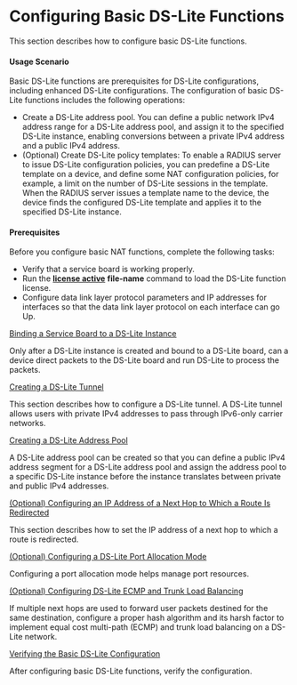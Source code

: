 Configuring Basic DS-Lite Functions
===================================

This section describes how to configure basic DS-Lite functions.

#### Usage Scenario

Basic DS-Lite functions are prerequisites for DS-Lite configurations, including enhanced DS-Lite configurations. The configuration of basic DS-Lite functions includes the following operations:

* Create a DS-Lite address pool. You can define a public network IPv4 address range for a DS-Lite address pool, and assign it to the specified DS-Lite instance, enabling conversions between a private IPv4 address and a public IPv4 address.
* (Optional) Create DS-Lite policy templates: To enable a RADIUS server to issue DS-Lite configuration policies, you can predefine a DS-Lite template on a device, and define some NAT configuration policies, for example, a limit on the number of DS-Lite sessions in the template. When the RADIUS server issues a template name to the device, the device finds the configured DS-Lite template and applies it to the specified DS-Lite instance.


#### Prerequisites

Before you configure basic NAT functions, complete the following tasks:

* Verify that a service board is working properly.
* Run the [**license active**](cmdqueryname=license+active) **file-name** command to load the DS-Lite function license.
* Configure data link layer protocol parameters and IP addresses for interfaces so that the data link layer protocol on each interface can go Up.


[Binding a Service Board to a DS-Lite Instance](../../../../software/nev8r10_vrpv8r16/user/ne/dc_ne_ds-lite_cfg_0011.html)

Only after a DS-Lite instance is created and bound to a DS-Lite board, can a device direct packets to the DS-Lite board and run DS-Lite to process the packets. 

[Creating a DS-Lite Tunnel](../../../../software/nev8r10_vrpv8r16/user/ne/dc_ne_ds-lite_cfg_0012.html)

This section describes how to configure a DS-Lite tunnel. A DS-Lite tunnel allows users with private IPv4 addresses to pass through IPv6-only carrier networks.

[Creating a DS-Lite Address Pool](../../../../software/nev8r10_vrpv8r16/user/ne/dc_ne_ds-lite_cfg_0013.html)

A DS-Lite address pool can be created so that you can define a public IPv4 address segment for a DS-Lite address pool and assign the address pool to a specific DS-Lite instance before the instance translates between private and public IPv4 addresses.

[(Optional) Configuring an IP Address of a Next Hop to Which a Route Is Redirected](../../../../software/nev8r10_vrpv8r16/user/ne/dc_ne_ds-lite_cfg_0010.html)

This section describes how to set the IP address of a next hop to which a route is redirected.

[(Optional) Configuring a DS-Lite Port Allocation Mode](../../../../software/nev8r10_vrpv8r16/user/ne/dc_ne_ds-lite_cfg_0014.html)

Configuring a port allocation mode helps manage port resources.

[(Optional) Configuring DS-Lite ECMP and Trunk Load Balancing](../../../../software/nev8r10_vrpv8r16/user/ne/dc_ne_ds-lite_cfg_00015.html)

If multiple next hops are used to forward user packets destined for the same destination, configure a proper hash algorithm and its harsh factor to implement equal cost multi-path (ECMP) and trunk load balancing on a DS-Lite network.

[Verifying the Basic DS-Lite Configuration](../../../../software/nev8r10_vrpv8r16/user/ne/dc_ne_ds-lite_cfg_0017.html)

After configuring basic DS-Lite functions, verify the configuration.